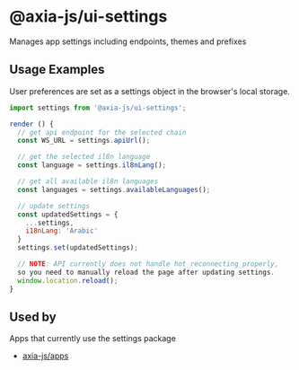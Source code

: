 # @axia-js/ui-settings

Manages app settings including endpoints, themes and prefixes

## Usage Examples

User preferences are set as a settings object in the browser's local storage.

```js
import settings from '@axia-js/ui-settings';

render () {
  // get api endpoint for the selected chain
  const WS_URL = settings.apiUrl();

  // get the selected il8n language
  const language = settings.il8nLang();

  // get all available il8n languages
  const languages = settings.availableLanguages();

  // update settings
  const updatedSettings = {
    ...settings,
    i18nLang: 'Arabic'
  }
  settings.set(updatedSettings);

  // NOTE: API currently does not handle hot reconnecting properly,
  so you need to manually reload the page after updating settings.
  window.location.reload();
}
```

## Used by

Apps that currently use the settings package

* [axia-js/apps](https://www.github.com/axia-js/apps)
